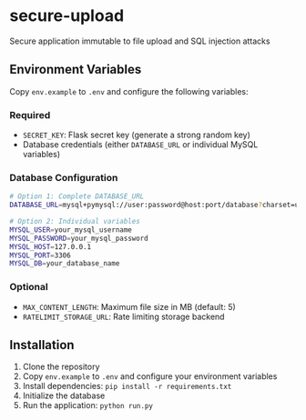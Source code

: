 # secure-upload
Secure application immutable to file upload and SQL injection attacks

## Environment Variables

Copy `env.example` to `.env` and configure the following variables:

### Required
- `SECRET_KEY`: Flask secret key (generate a strong random key)
- Database credentials (either `DATABASE_URL` or individual MySQL variables)

### Database Configuration
```bash
# Option 1: Complete DATABASE_URL
DATABASE_URL=mysql+pymysql://user:password@host:port/database?charset=utf8mb4

# Option 2: Individual variables
MYSQL_USER=your_mysql_username
MYSQL_PASSWORD=your_mysql_password
MYSQL_HOST=127.0.0.1
MYSQL_PORT=3306
MYSQL_DB=your_database_name
```

### Optional
- `MAX_CONTENT_LENGTH`: Maximum file size in MB (default: 5)
- `RATELIMIT_STORAGE_URL`: Rate limiting storage backend

## Installation

1. Clone the repository
2. Copy `env.example` to `.env` and configure your environment variables
3. Install dependencies: `pip install -r requirements.txt`
4. Initialize the database
5. Run the application: `python run.py`
